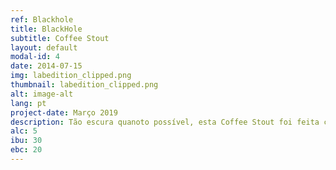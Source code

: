 ```yaml
---
ref: Blackhole
title: BlackHole
subtitle: Coffee Stout
layout: default
modal-id: 4
date: 2014-07-15
img: labedition_clipped.png
thumbnail: labedition_clipped.png
alt: image-alt
lang: pt
project-date: Março 2019
description: Tão escura quanoto possível, esta Coffee Stout foi feita com grãos de café moidos na altura em infusão durante o tempo perfeito. 
alc: 5
ibu: 30
ebc: 20
---
```

